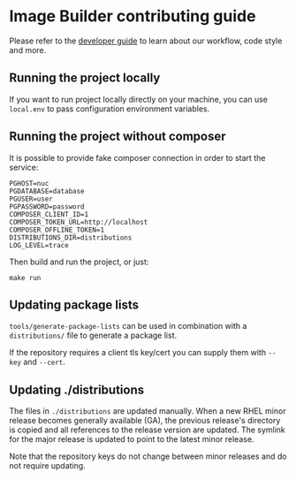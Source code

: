 # Image Builder contributing guide

Please refer to the [developer guide](https://www.osbuild.org/docs/developer-guide/index) to learn about our workflow, code style and more.

## Running the project locally

If you want to run project locally directly on your machine,
you can use `local.env` to pass configuration environment variables.

## Running the project without composer

It is possible to provide fake composer connection in order to start the service:

    PGHOST=nuc
    PGDATABASE=database
    PGUSER=user
    PGPASSWORD=password
    COMPOSER_CLIENT_ID=1
    COMPOSER_TOKEN_URL=http://localhost
    COMPOSER_OFFLINE_TOKEN=1
    DISTRIBUTIONS_DIR=distributions
    LOG_LEVEL=trace

Then build and run the project, or just:

    make run

## Updating package lists

`tools/generate-package-lists` can be used in combination with a `distributions/`
file to generate a package list.

If the repository requires a client tls key/cert you can supply them with
`--key` and `--cert`.

## Updating ./distributions

The files in `./distributions` are updated manually. When a new RHEL minor
release becomes generally available (GA), the previous release's directory is
copied and all references to the release version are updated. The symlink for
the major release is updated to point to the latest minor release.

Note that the repository keys do not change between minor releases and do not
require updating.
